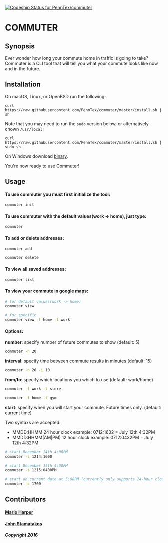[ ![Codeship Status for PennTex/commuter](https://app.codeship.com/projects/e7c3f3b0-bd70-0134-8a6e-76ab691be209/status?branch=master)](https://app.codeship.com/projects/196001)
# COMMUTER


## Synopsis


Ever wonder how long your commute home in traffic is going to take?  Commuter is a CLI tool that will tell you what your commute looks like now and in the future.

## Installation

On macOS, Linux, or OpenBSD run the following:

```
curl https://raw.githubusercontent.com/PennTex/commuter/master/install.sh | sh
```

Note that you may need to run the `sudo` version below, or alternatively chown `/usr/local`:
```
curl https://raw.githubusercontent.com/PennTex/commuter/master/install.sh | sudo sh
```

On Windows download [binary](https://github.com/PennTex/commuter/releases).

You're now ready to use Commuter!

## Usage

#### To use commuter you must first initialize the tool:
```sh
commuter init
```

#### To use commuter with the default values(work -> home), just type:
```sh
commuter
```

#### To add or delete addresses:
```sh
commuter add
```
```sh
commuter delete
```

#### To view all saved addresses:
```sh
commuter list
```

#### To view your commute in google maps:
```sh
# for default values(work -> home)
commuter view 

# for specific
commuter view -f home -t work
```

#### Options:
**number**: specify number of future commutes to show (default: 5)
```sh
commuter -n 20
```

**interval**: specify time between commute results in minutes (default: 15)
```sh
commuter -n 20 -i 10
```
**from/to**: specify which locations you which to use (default: work/home) 
```sh
commuter -f work -t store
```
```sh
commuter -f home -t gym
```
**start**: specify when you will start your commute. Future times only. (default: current time)

Two syntaxs are accepted:
* MMDD:HHMM 24 hour clock example: 0712:1632 = July 12th 4:32PM
* MMDD:HHMM(AM|PM) 12 hour clock example: 0712:0432PM = July 12th 4:32PM
```sh
# start December 14th 4:00PM
commuter -s 1214:1600

# start December 14th 4:00PM
commuter -s 1215:0400PM

# start on current date at 5:00PM (currently only supports 24-hour clock - all times must be in the future)
commuter -s 1700
```

## Contributors

#### [Mario Harper](https://www.marioharper.me)
#### [John Stamatakos](https://www.johnstamatakos.me)
##### Copyright 2016
